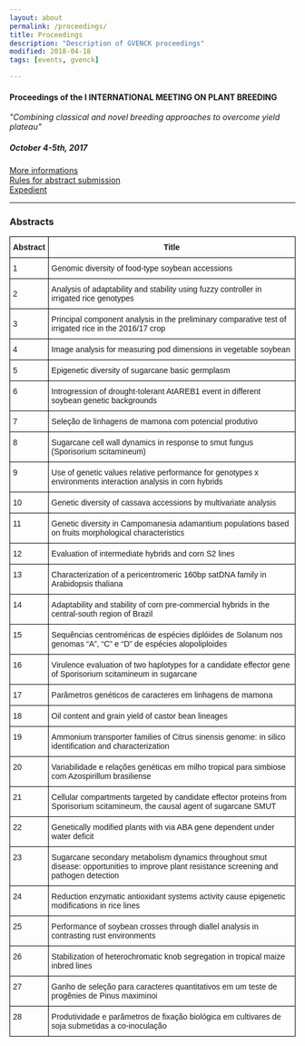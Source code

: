 ```yaml
---
layout: about
permalink: /proceedings/
title: Proceedings
description: "Description of GVENCK proceedings"
modified: 2018-04-18
tags: [events, gvenck]

---
```


#### Proceedings of the I INTERNATIONAL MEETING ON PLANT BREEDING
*"Combining classical and novel breeding approaches to overcome yield plateau"*  
##### October 4-5th, 2017
[More informations](../pages/1impb/)  
[Rules for abstract submission](../pages/abstract-rules/)  
[Expedient](../pages/expedient/)

<center><hr></center>

### Abstracts

<style type="text/css">
.tg  {border-collapse:collapse;border-spacing:0;}
.tg td{font-family:Arial, sans-serif;font-size:14px;padding:10px 5px;border-style:solid;border-width:1px;overflow:hidden;word-break:normal;border-color:black;}
.tg th{font-family:Arial, sans-serif;font-size:14px;font-weight:normal;padding:10px 5px;border-style:solid;border-width:1px;overflow:hidden;word-break:normal;border-color:black;}
.tg .tg-yw4l{vertical-align:top}
</style>
<table class="tg">
  <tr>
    <th class="tg-031e"><b>Abstract</b></th>
    <th class="tg-031e"><b>Title</b></th>
  </tr>
  <tr>
    <td class="tg-031e">1</td>
    <td class="tg-031e">Genomic diversity of food-type soybean accessions</td>
  </tr>
  <tr>
    <td class="tg-031e">2</td>
    <td class="tg-031e">Analysis of adaptability and stability using fuzzy controller in irrigated rice genotypes</td>
  </tr>
  <tr>
    <td class="tg-031e">3</td>
    <td class="tg-031e">Principal component analysis in the preliminary comparative test of irrigated rice in the 2016/17 crop</td>
  </tr>
  <tr>
    <td class="tg-031e">4</td>
    <td class="tg-031e">Image analysis for measuring pod dimensions in vegetable soybean</td>
  </tr>
  <tr>
    <td class="tg-yw4l">5</td>
    <td class="tg-yw4l">Epigenetic diversity of sugarcane basic germplasm</td>
  </tr>
  <tr>
    <td class="tg-yw4l">6</td>
    <td class="tg-yw4l">Introgression of drought-tolerant AtAREB1 event in different soybean genetic backgrounds</td>
  </tr>
  <tr>
    <td class="tg-yw4l">7</td>
    <td class="tg-yw4l">Seleção de linhagens de mamona com potencial produtivo</td>
  </tr>
  <tr>
    <td class="tg-yw4l">8</td>
    <td class="tg-yw4l">Sugarcane cell wall dynamics in response to smut fungus (Sporisorium scitamineum)</td>
  </tr>
  <tr>
    <td class="tg-yw4l">9</td>
    <td class="tg-yw4l">Use of genetic values relative performance for genotypes x environments interaction analysis in corn hybrids</td>
  </tr>
  <tr>
    <td class="tg-yw4l">10</td>
    <td class="tg-yw4l">Genetic diversity of cassava accessions by multivariate analysis</td>
  </tr>
  <tr>
    <td class="tg-yw4l">11</td>
    <td class="tg-yw4l">Genetic diversity in Campomanesia adamantium populations based on fruits morphological characteristics</td>
  </tr>
  <tr>
    <td class="tg-yw4l">12</td>
    <td class="tg-yw4l">Evaluation of intermediate hybrids and corn S2 lines</td>
  </tr>
  <tr>
    <td class="tg-yw4l">13</td>
    <td class="tg-yw4l">Characterization of a pericentromeric 160bp satDNA family in Arabidopsis thaliana</td>
  </tr>
  <tr>
    <td class="tg-yw4l">14</td>
    <td class="tg-yw4l">Adaptability and stability of corn pre-commercial hybrids in the central-south region of Brazil</td>
  </tr>
  <tr>
    <td class="tg-yw4l">15</td>
    <td class="tg-yw4l">Sequências centroméricas de espécies diplóides de Solanum nos genomas “A”, “C” e “D” de espécies alopoliploides</td>
  </tr>
  <tr>
    <td class="tg-yw4l">16</td>
    <td class="tg-yw4l">Virulence evaluation of two haplotypes for a candidate effector gene of Sporisorium scitamineum in sugarcane</td>
  </tr>
  <tr>
    <td class="tg-yw4l">17</td>
    <td class="tg-yw4l">Parâmetros genéticos de caracteres em linhagens de mamona</td>
  </tr>
  <tr>
    <td class="tg-yw4l">18</td>
    <td class="tg-yw4l">Oil content and grain yield of castor bean lineages</td>
  </tr>
  <tr>
    <td class="tg-yw4l">19</td>
    <td class="tg-yw4l">Ammonium transporter families of Citrus sinensis genome: in silico identification and characterization</td>
  </tr>
  <tr>
    <td class="tg-yw4l">20</td>
    <td class="tg-yw4l">Variabilidade e relações genéticas em milho tropical para simbiose com Azospirillum brasiliense</td>
  </tr>
  <tr>
    <td class="tg-yw4l">21</td>
    <td class="tg-yw4l">Cellular compartments targeted by candidate effector proteins from Sporisorium scitamineum, the causal agent of sugarcane SMUT</td>
  </tr>
  <tr>
    <td class="tg-yw4l">22</td>
    <td class="tg-yw4l">Genetically modified plants with via ABA gene dependent under water deficit</td>
  </tr>
  <tr>
    <td class="tg-yw4l">23</td>
    <td class="tg-yw4l">Sugarcane secondary metabolism dynamics throughout smut disease: opportunities to improve plant resistance screening and pathogen detection</td>
  </tr>
  <tr>
    <td class="tg-yw4l">24</td>
    <td class="tg-yw4l">Reduction enzymatic antioxidant systems activity cause epigenetic modifications in rice lines</td>
  </tr>
  <tr>
    <td class="tg-yw4l">25</td>
    <td class="tg-yw4l">Performance of soybean crosses through diallel analysis in contrasting rust environments</td>
  </tr>
  <tr>
    <td class="tg-yw4l">26</td>
    <td class="tg-yw4l">Stabilization of heterochromatic knob segregation in tropical maize inbred lines</td>
  </tr>
  <tr>
    <td class="tg-yw4l">27</td>
    <td class="tg-yw4l">Ganho de seleção para caracteres quantitativos em um teste de progênies de Pinus maximinoi</td>
  </tr>
  <tr>
    <td class="tg-yw4l">28</td>
    <td class="tg-yw4l">Produtividade e parâmetros de fixação biológica em cultivares de soja submetidas a co-inoculação</td>
  </tr>
</table>
